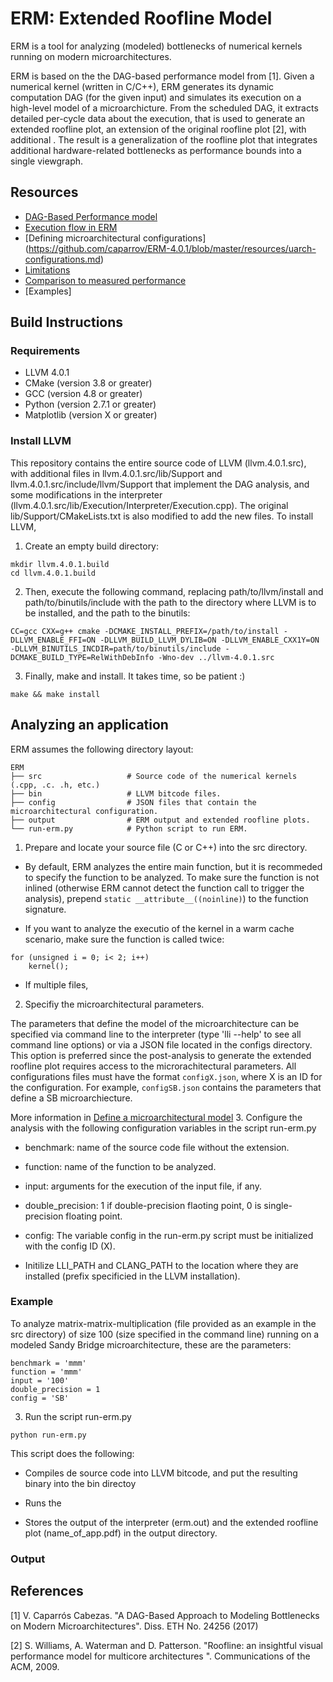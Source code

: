 # ERM: Extended Roofline Model

ERM is a tool for analyzing (modeled) bottlenecks of numerical kernels running on modern microarchitectures.

ERM is based on the the DAG-based performance model from [1]. Given a numerical kernel (written in C/C++), ERM generates its dynamic computation DAG (for the given input) and simulates its execution on a high-level model of a microarchicture. From the scheduled DAG, it extracts detailed per-cycle data about the execution, that is used to generate an extended roofline plot, an extension of the original roofline plot [2], with additional . The result is ageneralization of the roofline plot that integrates additional hardware-related bottlenecks as performance bounds into a singleviewgraph.





## Resources
* [DAG-Based Performance model](resources/performance-model.md)
* [Execution flow in ERM](https://github.com/caparrov/ERM-4.0.1/blob/master/resources/execution-flow.md)
* [Defining microarchitectural configurations] (https://github.com/caparrov/ERM-4.0.1/blob/master/resources/uarch-configurations.md) 
* [Limitations](https://github.com/caparrov/ERM-4.0.1/resources/limitations.md)
* [Comparison to measured performance](https://github.com/caparrov/ERM/resources/comparison.md)
* [Examples]


## Build Instructions


### Requirements

* LLVM 4.0.1 
* CMake (version 3.8 or greater)
* GCC (version 4.8 or greater)
* Python (version 2.7.1 or greater)
* Matplotlib (version X or greater)

### Install LLVM

This repository contains the entire source code of LLVM (llvm.4.0.1.src), with additional files in llvm.4.0.1.src/lib/Support and llvm.4.0.1.src/include/llvm/Support that implement the DAG analysis, and some modifications in the interpreter
(llvm.4.0.1.src/lib/Execution/Interpreter/Execution.cpp). The original lib/Support/CMakeLists.txt is also modified to add the new files. To install LLVM,

1. Create an empty build directory:

```
mkdir llvm.4.0.1.build
cd llvm.4.0.1.build
```

2.  Then, execute the following command, replacing path/to/llvm/install and path/to/binutils/include with the path to the directory where LLVM is to be installed, and the path to the binutils:

```
CC=gcc CXX=g++ cmake -DCMAKE_INSTALL_PREFIX=/path/to/install -DLLVM_ENABLE_FFI=ON -DLLVM_BUILD_LLVM_DYLIB=ON -DLLVM_ENABLE_CXX1Y=ON -DLLVM_BINUTILS_INCDIR=path/to/binutils/include -DCMAKE_BUILD_TYPE=RelWithDebInfo -Wno-dev ../llvm-4.0.1.src
```

3. Finally, make and install. It takes time, so be patient :)

```
make && make install
```

## Analyzing an application

ERM assumes the following directory layout:

    ERM
    ├── src                   # Source code of the numerical kernels (.cpp, .c. .h, etc.)
    ├── bin                   # LLVM bitcode files.
    ├── config                # JSON files that contain the microarchitectural configuration.
    ├── output                # ERM output and extended roofline plots.
    └── run-erm.py            # Python script to run ERM.


1. Prepare and locate your source file (C or C++) into the src directory.  

* By default, ERM analyzes the entire main function, but it is recommeded to specify the function to be analyzed. 
To make sure the function is not inlined (otherwise ERM cannot detect the function call to trigger the analysis), prepend `static __attribute__((noinline)`) to the function signature. 

* If you want to analyze the executio of the kernel in a warm cache scenario, make sure the function is called twice:

```
for (unsigned i = 0; i< 2; i++)
	kernel();
```

* If multiple files, 

2. Specifiy the microarchitectural parameters.

The parameters that define the model of the microarchitecture can be specified via command line to the interpreter (type 'lli --help' to see all command line options) or via a JSON file located in the configs directory. This option is preferred since the post-analysis to generate the extended roofline plot requires access to the microrachitectural parameters. All configurations files must have the format `configX.json`, where X is an ID for the configuration. For example, `configSB.json` contains the parameters that define a SB microarchiecture.

More information in [Define a microarchitectural model](#define-uarch-parameters)
3. Configure the analysis with the following configuration variables in the script run-erm.py
 
* benchmark: name of the source code file without the extension.
* function: name of the function to be analyzed. 
* input: arguments for the execution of the input file, if any.
* double_precision: 1 if double-precision flaoting point, 0 is single-precision floating point.
* config: The variable config in the run-erm.py script must be initialized with the config ID (X).

* Initilize LLI_PATH and CLANG_PATH to the location where they are installed (prefix specificied in the LLVM installation).

### Example

To analyze matrix-matrix-multiplication (file provided as an example in the src directory) of size 100 (size specified in the command line) running on a modeled Sandy Bridge microarchitecture, these are the parameters:

```
benchmark = 'mmm'
function = 'mmm'
input = '100'
double_precision = 1
config = 'SB'

```


3. Run the script run-erm.py


```
python run-erm.py
```


This script does the following:

* Compiles de source code into LLVM bitcode, and put the resulting binary into the bin directoy

* Runs the 

* Stores the output of the interpreter (erm.out) and the extended roofline plot (name_of_app.pdf) in the output directory.


### Output



## References

[1] V. Caparrós Cabezas. "A DAG-Based Approach to ModelingBottlenecks on Modern Microarchitectures". Diss. ETH No. 24256 (2017)

[2] S. Williams, A. Waterman and D. Patterson. "Roofline: an insightful visual performance model for multicore architectures
". Communications of the ACM, 2009.




